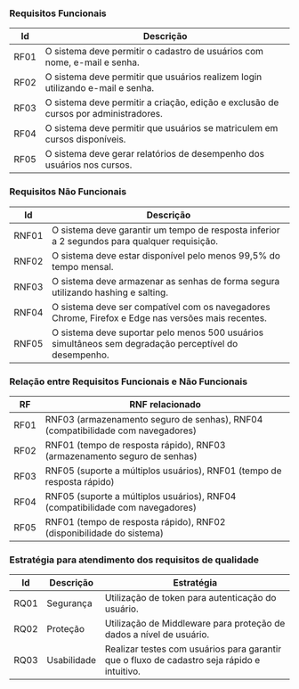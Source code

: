 
### Requisitos Funcionais
|Id|Descrição|
|---|---|
|RF01|O sistema deve permitir o cadastro de usuários com nome, e-mail e senha.|
|RF02|O sistema deve permitir que usuários realizem login utilizando e-mail e senha.|
|RF03|O sistema deve permitir a criação, edição e exclusão de cursos por administradores.|
|RF04|O sistema deve permitir que usuários se matriculem em cursos disponíveis.|
|RF05|O sistema deve gerar relatórios de desempenho dos usuários nos cursos.|

### Requisitos Não Funcionais
|Id|Descrição|
|---|---|
|RNF01|O sistema deve garantir um tempo de resposta inferior a 2 segundos para qualquer requisição.|
|RNF02|O sistema deve estar disponível pelo menos 99,5% do tempo mensal.|
|RNF03|O sistema deve armazenar as senhas de forma segura utilizando hashing e salting.|
|RNF04|O sistema deve ser compatível com os navegadores Chrome, Firefox e Edge nas versões mais recentes.|
|RNF05|O sistema deve suportar pelo menos 500 usuários simultâneos sem degradação perceptível do desempenho.|

### Relação entre Requisitos Funcionais e Não Funcionais
|RF|RNF relacionado|
|---|---|
|RF01|RNF03 (armazenamento seguro de senhas), RNF04 (compatibilidade com navegadores)|
|RF02|RNF01 (tempo de resposta rápido), RNF03 (armazenamento seguro de senhas)|
|RF03|RNF05 (suporte a múltiplos usuários), RNF01 (tempo de resposta rápido)|
|RF04|RNF05 (suporte a múltiplos usuários), RNF04 (compatibilidade com navegadores)|
|RF05|RNF01 (tempo de resposta rápido), RNF02 (disponibilidade do sistema)|

### Estratégia para atendimento dos requisitos de qualidade
|Id|Descrição|Estratégia
|---|---|---|
|RQ01|Segurança|Utilização de token para autenticação do usuário.|
|RQ02|Proteção|Utilização de Middleware para proteção de dados a nível de usuário.|
|RQ03|Usabilidade|Realizar testes com usuários para garantir que o fluxo de cadastro seja rápido e intuitivo.|
